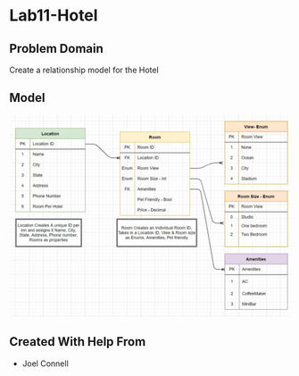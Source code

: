 # Lab11-Hotel

## Problem Domain
Create a relationship model for the Hotel

## Model
![domain-model](./Images/Lab11.JPG)


## Created With Help From
- Joel Connell
